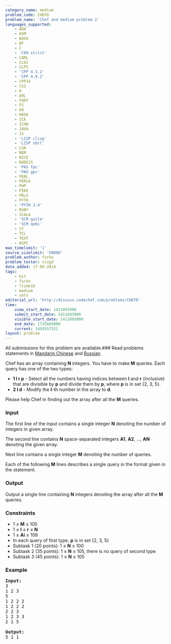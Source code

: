 ```yaml
---
category_name: medium
problem_code: CHEFD
problem_name: 'Chef and medium problem 2'
languages_supported:
    - ADA
    - ASM
    - BASH
    - BF
    - C
    - 'C99 strict'
    - CAML
    - CLOJ
    - CLPS
    - 'CPP 4.3.2'
    - 'CPP 4.9.2'
    - CPP14
    - CS2
    - D
    - ERL
    - FORT
    - FS
    - GO
    - HASK
    - ICK
    - ICON
    - JAVA
    - JS
    - 'LISP clisp'
    - 'LISP sbcl'
    - LUA
    - NEM
    - NICE
    - NODEJS
    - 'PAS fpc'
    - 'PAS gpc'
    - PERL
    - PERL6
    - PHP
    - PIKE
    - PRLG
    - PYTH
    - 'PYTH 3.4'
    - RUBY
    - SCALA
    - 'SCM guile'
    - 'SCM qobi'
    - ST
    - TCL
    - TEXT
    - WSPC
max_timelimit: '1'
source_sizelimit: '50000'
problem_author: furko
problem_tester: stzgd
date_added: 17-09-2014
tags:
    - bit
    - furko
    - ltime16
    - medium
    - sets
editorial_url: 'http://discuss.codechef.com/problems/CHEFD'
time:
    view_start_date: 1411893000
    submit_start_date: 1411893000
    visible_start_date: 1411893000
    end_date: 1735669800
    current: 1493557521
layout: problem
---
```

All submissions for this problem are available.###  Read problems statements in [Mandarin Chinese](http://www.codechef.com/download/translated/LTIME16/mandarin/CHEFD.pdf) and [Russian](http://www.codechef.com/download/translated/LTIME16/russian/CHEFD.pdf).

Chef has an array containing **N** integers. You have to make **M** queries. Each query has one of the two types:

- **1 l r p** - Select all the numbers having indices between **l** and **r** (inclusive) that are divisible by **p** and divide them by **p**,
   where **p** is in set {2, 3, 5}.
- **2 l d** - Modify the **l**-th number in the array to **d**.

Please help Chef in finding out the array after all the **M** queries.

### Input

The first line of the input contains a single integer **N** denoting the number of integers in given array.

The second line contains **N** space-separated integers **A1**, **A2**, ..., **AN** denoting the given array.

Next line contains a single integer **M** denoting the number of queries.

Each of the following **M** lines describes a single query in the format given in the statement.

### Output

 Output a single line containing **N** integers denoting the array after all the **M** queries.

### Constraints

- 1 ≤ **M** ≤ 105
- 1 ≤ **l** ≤ **r** ≤ **N**
- 1 ≤ **Ai** ≤ 109
- In each query of first type, **p** is in set {2, 3, 5}
- Subtask 1 (20 points): 1 ≤ **N** ≤ 100
- Subtask 2 (35 points): 1 ≤ **N** ≤ 105, there is no query of second type
- Subtask 3 (45 points): 1 ≤ **N** ≤ 105

### Example

<pre>
<b>Input:</b>
3
1 2 3
5
1 2 2 2
1 2 2 2
2 2 3
1 2 3 3
2 1 5

<b>Output:</b>
5 1 1

</pre>